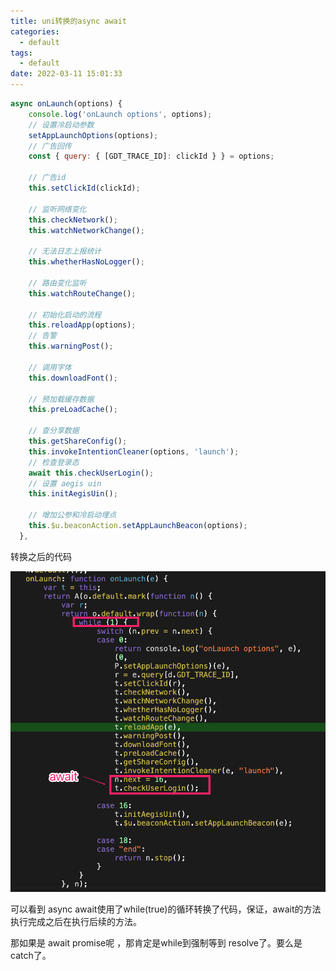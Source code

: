 ```yaml
---
title: uni转换的async await
categories:
  - default
tags:
  - default
date: 2022-03-11 15:01:33
---
```




```javascript
async onLaunch(options) {
    console.log('onLaunch options', options);
    // 设置冷启动参数
    setAppLaunchOptions(options);
    // 广告回传
    const { query: { [GDT_TRACE_ID]: clickId } } = options;

    // 广告id
    this.setClickId(clickId);

    // 监听网络变化
    this.checkNetwork();
    this.watchNetworkChange();

    // 无法日志上报统计
    this.whetherHasNoLogger();

    // 路由变化监听
    this.watchRouteChange();

    // 初始化启动的流程
    this.reloadApp(options);
    // 告警
    this.warningPost();

    // 调用字体
    this.downloadFont();

    // 预加载缓存数据
    this.preLoadCache();

    // 查分享数据
    this.getShareConfig();
    this.invokeIntentionCleaner(options, 'launch');
    // 检查登录态
    await this.checkUserLogin();
    // 设置 aegis uin
    this.initAegisUin();

    // 增加公参和冷启动埋点
    this.$u.beaconAction.setAppLaunchBeacon(options);
  },

```

转换之后的代码

![image-20220311150139694](uni转换的async-await/image-20220311150139694.png)

可以看到 async await使用了while(true)的循环转换了代码，保证，await的方法执行完成之后在执行后续的方法。

那如果是 await promise呢 ，那肯定是while到强制等到 resolve了。要么是 catch了。


